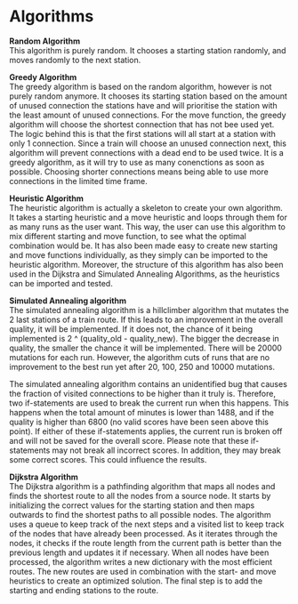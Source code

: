 # Algorithms

**Random Algorithm**  
This algorithm is purely random. It chooses a starting station randomly, and moves randomly to the next station. 

**Greedy Algorithm**  
The greedy algorithm is based on the random algorithm, however is not purely random anymore. It chooses its starting station based on the amount of unused connection the stations have and will prioritise the station with the least amount of unused connections. For the move function, the greedy algorithm will choose the shortest connection that has not bee used yet.
The logic behind this is that the first stations will all start at a station with only 1 connection. Since a train will choose an unused connection next, this algorithm will prevent connections with a dead end to be used twice. It is a greedy algorithm, as it will try to use as many conenctions as soon as possible. Choosing shorter connections means being able to use more connections in the limited time frame.

**Heuristic Algorithm**  
The heuristic algorithm is actually a skeleton to create your own algorithm. It takes a starting heuristic and a move heuristic and loops through them for as many runs as the user want. This way, the user can use this algorithm to mix different starting and move function, to see what the optimal combination would be. It has also been made easy to create new starting and move functions individually, as they simply can be imported to the heuristic algorithm. Moreover, the structure of this algorithm has also been used in the Dijkstra and Simulated Annealing Algorithms, as the heuristics can be imported and tested. 

**Simulated Annealing algorithm**  
The simulated annealing algorithm is a hillclimber algorithm that mutates the 2 last stations
of a train route. If this leads to an improvement in the overall quality, it will be implemented. If it
does not, the chance of it being implemented is 2 ^ (quality_old - quality_new). The bigger the
decrease in quality, the smaller the chance it will be implemented. There will be 20000 mutations for each run.
However, the algorithm cuts of runs that are no improvement to the best run yet after 20, 100, 250 and 10000
mutations.

The simulated annealing algorithm contains an unidentified bug that causes the fraction of visited
connections to be higher than it truly is. Therefore, two if-statements are used to break the current
run when this happens. This happens when the total amount of minutes is lower than 1488, and if the
quality is higher than 6800 (no valid scores have been seen above this point). If either of these
if-statements applies, the current run is broken off and will not be saved for the overall score.
Please note that these if-statements may not break all incorrect scores. In addition, they may break some
correct scores. This could influence the results.

**Dijkstra Algorithm**  
The Dijkstra algorithm is a pathfinding algorithm that maps all nodes and finds the shortest route to all the nodes from a source node. It starts by initializing the correct values for the starting station and then maps outwards to find the shortest paths to all possible nodes. The algorithm uses a queue to keep track of the next steps and a visited list to keep track of the nodes that have already been processed. As it iterates through the nodes, it checks if the route length from the current path is better than the previous length and updates it if necessary. When all nodes have been processed, the algorithm writes a new dictionary with the most efficient routes. The new routes are used in combination with the start- and move heuristics to create an optimized solution. The final step is to add the starting and ending stations to the route.
